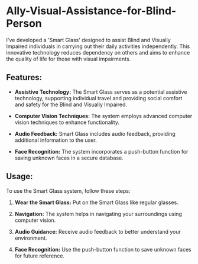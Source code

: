 # Ally-Visual-Assistance-for-Blind-Person
I've developed a 'Smart Glass' designed to assist Blind and Visually Impaired individuals in carrying out their daily activities independently. This innovative technology reduces dependency on others and aims to enhance the quality of life for those with visual impairments.

## Features:

- **Assistive Technology:** The Smart Glass serves as a potential assistive technology, supporting individual travel and providing social comfort and safety for the Blind and Visually Impaired.

- **Computer Vision Techniques:** The system employs advanced computer vision techniques to enhance functionality.

- **Audio Feedback:** Smart Glass includes audio feedback, providing additional information to the user.

- **Face Recognition:** The system incorporates a push-button function for saving unknown faces in a secure database.

## Usage:

To use the Smart Glass system, follow these steps:

1. **Wear the Smart Glass:** Put on the Smart Glass like regular glasses.

2. **Navigation:** The system helps in navigating your surroundings using computer vision.

3. **Audio Guidance:** Receive audio feedback to better understand your environment.

4. **Face Recognition:** Use the push-button function to save unknown faces for future reference.
